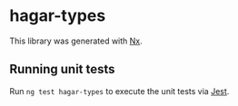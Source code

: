 # hagar-types

This library was generated with [Nx](https://nx.dev).

## Running unit tests

Run `ng test hagar-types` to execute the unit tests via [Jest](https://jestjs.io).
